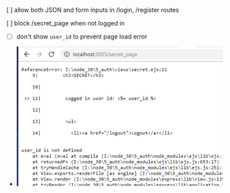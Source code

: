 [ ] allow both JSON and form inputs in /login, /register routes

[ ] block /secret_page when not logged in

- [ ] don't show `user_id` to prevent page load error

- ![](2019-01-14-23-08-04.png)

